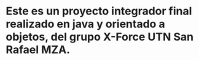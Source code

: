 # Este es un proyecto integrador final realizado en java y orientado a objetos, del grupo X-Force UTN San Rafael MZA.
